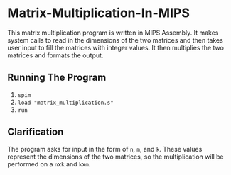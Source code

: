 # Matrix-Multiplication-In-MIPS
This matrix multiplication program is written in MIPS Assembly. It makes system calls to read in the dimensions of the two matrices and then takes user input to fill the matrices with integer values. It then multiplies the two matrices and formats the output.

## Running The Program
1. ```spim```
2. ```load "matrix_multiplication.s"```
3. ```run```

## Clarification
The program asks for input in the form of ```n```, ```m```, and ```k```. These values represent the dimensions of the two matrices, so the multiplication will be performed on a ```n```x```k``` and ```k```x```m```.
